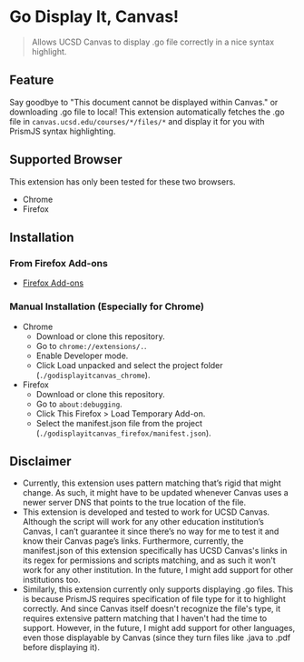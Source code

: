 # Go Display It, Canvas!

> Allows UCSD Canvas to display .go file correctly in a nice syntax highlight.

## Feature
Say goodbye to "This document cannot be displayed within Canvas." or downloading .go file to local! This extension automatically fetches the .go file in `canvas.ucsd.edu/courses/*/files/*` and display it for you with PrismJS syntax highlighting.

## Supported Browser
This extension has only been tested for these two browsers.
- Chrome
- Firefox

## Installation
### From Firefox Add-ons
- [Firefox Add-ons](https://addons.mozilla.org/en-US/firefox/addon/go-display-it-canvas/)

### Manual Installation (Especially for Chrome)
- Chrome
  - Download or clone this repository.
  - Go to `chrome://extensions/.`.
  - Enable Developer mode.
  - Click Load unpacked and select the project folder (`./godisplayitcanvas_chrome`).
- Firefox
  - Download or clone this repository.
  - Go to `about:debugging`.
  - Click This Firefox > Load Temporary Add-on.
  - Select the manifest.json file from the project (`./godisplayitcanvas_firefox/manifest.json`).

## Disclaimer
- Currently, this extension uses pattern matching that’s rigid that might change. As such, it might have to be updated whenever Canvas uses a newer server DNS that points to the true location of the file.
- This extension is developed and tested to work for UCSD Canvas. Although the script will work for any other education institution’s Canvas, I can’t guarantee it since there’s no way for me to test it and know their Canvas page’s links. Furthermore, currently, the manifest.json of this extension specifically has UCSD Canvas's links in its regex for permissions and scripts matching, and as such it won't work for any other institution. In the future, I might add support for other institutions too.
- Similarly, this extension currently only supports displaying .go files. This is because PrismJS requires specification of file type for it to highlight correctly. And since Canvas itself doesn't recognize the file's type, it requires extensive pattern matching that I haven't had the time to support. However, in the future, I might add support for other languages, even those displayable by Canvas (since they turn files like .java to .pdf before displaying it).

